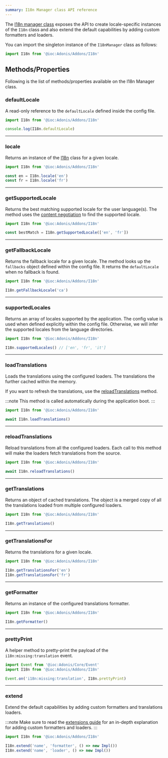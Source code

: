```yaml
---
summary: I18n Manager class API reference
---
```


The [I18n manager class](https://github.com/adonisjs/i18n/blob/develop/src/I18nManager/index.ts) exposes the API to create locale-specific instances of the `I18n` class and also extend the default capabilities by adding custom formatters and loaders.

You can import the singleton instance of the `I18nManager` class as follows:

```ts
import I18n from '@ioc:Adonis/Addons/I18n'
```

## Methods/Properties
Following is the list of methods/properties available on the I18n Manager class.

### defaultLocale
A read-only reference to the `defaultLocale` defined inside the config file.

```ts
import I18n from '@ioc:Adonis/Addons/I18n'

console.log(I18n.defaultLocale)
```

---

### locale
Returns an instance of the [I18n](./i18n.md) class for a given locale.

```ts
import I18n from '@ioc:Adonis/Addons/I18n'

const en = I18n.locale('en')
const fr = I18n.locale('fr')
```

---

### getSupportedLocale
Returns the best matching supported locale for the user language(s). The method uses the [content negotiation](https://developer.mozilla.org/en-US/docs/Web/HTTP/Content_negotiation) to find the supported locale.

```ts
import I18n from '@ioc:Adonis/Addons/I18n'

const bestMatch = I18n.getSupportedLocale(['en', 'fr'])
```

---

### getFallbackLocale
Returns the fallback locale for a given locale. The method looks up the `fallbacks` object defined within the config file. It returns the `defaultLocale` when no fallback is found.

```ts
import I18n from '@ioc:Adonis/Addons/I18n'

I18n.getFallbackLocale('ca')
```

---

### supportedLocales
Returns an array of locales supported by the application. The config value is used when defined explicitly within the config file. Otherwise, we will infer the supported locales from the language directories.

```ts
import I18n from '@ioc:Adonis/Addons/I18n'

I18n.supportedLocales() // ['en', 'fr', 'it']
```

---

### loadTranslations
Loads the translations using the configured loaders. The translations the further cached within the memory. 

If you want to refresh the translations, use the [reloadTranslations](#reloadtranslations) method.

:::note
This method is called automatically during the application boot.
:::

```ts
import I18n from '@ioc:Adonis/Addons/I18n'

await I18n.loadTranslations()
```

---

### reloadTranslations
Reload translations from all the configured loaders. Each call to this method will make the loaders fetch translations from the source.

```ts
import I18n from '@ioc:Adonis/Addons/I18n'

await I18n.reloadTranslations()
```

---

### getTranslations
Returns an object of cached translations. The object is a merged copy of all the translations loaded from multiple configured loaders.

```ts
import I18n from '@ioc:Adonis/Addons/I18n'

I18n.getTranslations()
```

---

### getTranslationsFor
Returns the translations for a given locale.

```ts
import I18n from '@ioc:Adonis/Addons/I18n'

I18n.getTranslationsFor('en')
I18n.getTranslationsFor('fr')
```

---

### getFormatter
Returns an instance of the configured translations formatter.

```ts
import I18n from '@ioc:Adonis/Addons/I18n'

I18n.getFormatter()
```

---

### prettyPrint
A helper method to pretty-print the payload of the `i18n:missing:translation` event.

```ts
import Event from '@ioc:Adonis/Core/Event'
import I18n from '@ioc:Adonis/Addons/I18n'

Event.on('i18n:missing:translation', I18n.prettyPrint)
```

---

### extend
Extend the default capabilities by adding custom formatters and translations loaders.

:::note
Make sure to read the [extensions guide](../../guides/digging-deeper/i18n.md#add-custom-message-formatter) for an in-depth explanation for adding custom formatters and loaders.
:::

```ts
import I18n from '@ioc:Adonis/Addons/I18n'

I18n.extend('name', 'formatter', () => new Impl())
I18n.extend('name', 'loader', () => new Impl())
```

